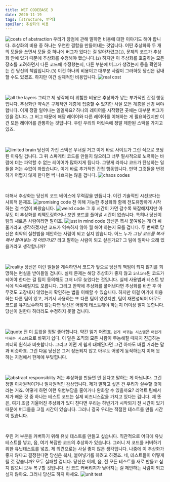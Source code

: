 ```yaml
---
title: WET CODEBASE 3
date: 2020-11-19
tags: [structure, 번역]
spoiler: 추상화의 비용
---
```


![costs of abstraction](../assets/image/post/wet-base/costs-of-abstraction.PNG)
우리가 장점에 관해 말하면 비용에 대한 이야기도 해야 합니다. 추상화의 비용 중 하나는 우연한 결합을 만들어내는 것입니다. 어떤 추상화와 두 개의 모듈을 쓰면서 모듈 중 하나에 버그가 있다는 걸 알아차렸고(`1`), 문제의 코드가 추상화 안에 있기 때문에 추상화를 수정해야 했습니다.(`2`) 하지만 이 추상화를 호출하는 모든 장소를 고려하면서 다른 코드에 수정했는지, 다른 부분에 버그가 생겼는지 등을 확인하는 건 당신의 책임입니다.(`3`) 이건 하나의 비용이고 대부분 사람이 그러하듯 당신은 감내할 수도 있겠죠. 하지만 이건 실제적인 비용입니다.
![real cost](../assets/image/post/wet-base/real-cost.jpg)

&nbsp;

![all the layers](../assets/image/post/wet-base/another-layers.PNG)
그리고 제 생각에 더 위험한 비용은 추상화가 낳는 부가적인 간접 행동입니다. 추상화란 약속은 구체적인 계층에 집중할 수 있지만 사실 모든 계층을 신경 써야 합니다. 이게 정말 일어나는 일일까요? 하나의 레이어를 시작했던 곳에는 대부분 버그가 있을 겁니다. 그 버그 때문에 해당 레이어와 다른 레이어를 이해하는 게 필요하겠지만 이건 모든 레이어를 관통하는 것입니다. 우린 우리의 머릿속에 정말 제한된 스택을 가지고 있죠.

&nbsp;

![limited brain](../assets/image/post/wet-base/limited-brain.PNG)
당신이 가진 스택은 무너질 거고 이게 바로 사이트가 그런 식으로 코딩된 이유일 겁니다. 그 뒤 스파게티 코드를 만들지 않으려고 너무 필사적으로 노력하는 바람에 더는 파악할 수 없는 레이어가 많아지게 됩니다. 그렇게 라자냐 코드가 탄생하는 일들을 저는 수없이 봐왔습니다. 이게 바로 추가적인 간접 행동입니다. 만약 그것들을 변경하기 어렵지 않게 한다면 썩 나쁘지는 않을 겁니다.
![chaos codes](../assets/image/post/wet-base/spaghetti-code.PNG)

&nbsp;

더해서 추상화는 당신의 코드 베이스에 무력감을 만듭니다. 이건 기술적인 시선보다는 사회적 문제죠.
![promising code](../assets/image/post/wet-base/promising-code.PNG) 전 이해 가능한 추상화와 함께 전도유망하게 시작하는 걸 수없이 봐왔습니다. ![weird code](../assets/image/post/wet-base/getting-weird-code.PNG) 그 후 시간이 가면 갈수록 복잡해지지만 아무도 이 추상화를 리팩토링하거나 꼬인 코드를 풀어낼 시간이 없습니다. 특히나 당신이 팀의 새로운 사람이라면 말이죠. ![just in mind code](../assets/image/post/wet-base/just-in-mind-code.PNG) 당신은 복사 붙여넣는 게 더 쉬울거라고 생각하겠지만 코드가 익숙하지 않아 뭘 해야 하는지 모를 겁니다. 두 번째로 당신은 최악의 실천법을 제안하는 사람이 되고 싶지 않습니다. 어느 누가 _그냥 코드를 복사해서 붙여넣는 게 어떤가요?_ 라고 말하는 사람이 되고 싶은가요? 그 팀에 얼마나 오래 있을거라고 생각합니까?

&nbsp;

![reality](../assets/image/post/wet-base/accept-reality.PNG)
당신은 이런 일들을 계속하면서 코드가 앞으로 당신의 책임이 되지 않기를 희망하는 현실을 받아들일 겁니다. 실제 문제는 해당 추상화가 좋지 않고 `inline`된 코드가 되어야 한다는 걸 팀이 동의해도 그저 너무 늦었다는 것입니다. 실제 사용법과 테스트 방식에 익숙해질지도 모릅니다. 그리고 만약에 추상화를 풀어낸다면 추상화를 바꾼 후 아무것도 고장내지 않았는지 확인하는 법을 이해할 수 있습니다. 하지만 이걸 여기에 이용하는 다른 팀이 있고, 거기서 사용하는 또 다른 팀이 있었지만, 팀이 재편성되어 아무도 코드를 유지보수하지 않는다면 당신은 어떻게 테스트해야 하는지 더이상 알지 못합니다. 당신이 원한다 하더라도 수정하지 못할 겁니다.

&nbsp;

![quote](../assets/image/post/wet-base/tweet.PNG)
전 이 트윗을 정말 좋아합니다. 약간 읽기 어렵죠. `쉽게 바뀌는 시스템`은 `어렵게 바뀌는 시스템`으로 바뀌기 쉽다. 이 말은 조직의 모든 사람이 무능해질 때까지 진급하는 피터의 원칙과 비슷합니다. 그리고 어떤 게 쉽게 대체된다면 그건 아마도 바뀔 거라는 말과 비슷하죠. 그런 다음 당신은 그저 정돈되지 않고 아무도 어떻게 동작하는지 이해 못 하는 지점에서 한계에 부딪힙니다.

&nbsp;

![abstract responsiblity](../assets/image/post/wet-base/abstract-resp.png)
저는 추상화를 만들면 안 된다고 말하는 게 아닙니다. 그건 정말 이차원적이거나 일차원적인 감상입니다. 제가 말하고 싶은 건 우리가 실수할 것이라는 거죠. 어떻게 하면 이런 위험부담을 줄이거나 완화할 수 있을까요? 리액트 팀에서 제가 배운 것 중 하나는 테스트 코드는 실제 비즈니스값을 가지고 있다는 겁니다. 제 뜻은, 여기 조금 기울어진 추상화가 있디 친다면 우리는 하반기가 시작되기 전 시간이 있기 때문에 버그들을 고칠 시간이 있습니다. 그러니 결국 우리는 적절한 테스트를 만들 시간이 있습니다.

&nbsp;

우린 저 부분을 커버하기 위해 유닛 테스트를 만들고 싶습니다. 직관적으로 어디에 유닛테스트를 넣고, 음, 여기 복잡한 코드의 추상화가 있습니다. 그러니 저 코드를 커버하기 위한 유닛테스트를 넣죠. 제 의견으로는 사실 좋지 않은 생각입니다. 나중에 이 추상화가 좋지 않다고 결정한다면 당신은 복사, 붙여넣기를 하려고 하겠죠. 네, 테스트들이 어떻게 될 것 같습니까? 모두 실패할 겁니다. 당신은 이제, 음, 전 모든 테스트를 새로 만들고 싶지 않으니 모두 복구할 것입니다. 전 코드 커버리지가 낮아지는 걸 제안하는 사람이 되고 싶지 않아요. 그러니 당신도 하지 마세요.
![unit test](../assets/image/post/wet-base/unit-test.PNG)